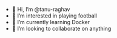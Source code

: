 - 👋 Hi, I’m @tanu-raghav
- 👀 I’m interested in playing football
- 🌱 I’m currently learning Docker
- 💞️ I’m looking to collaborate on anything

